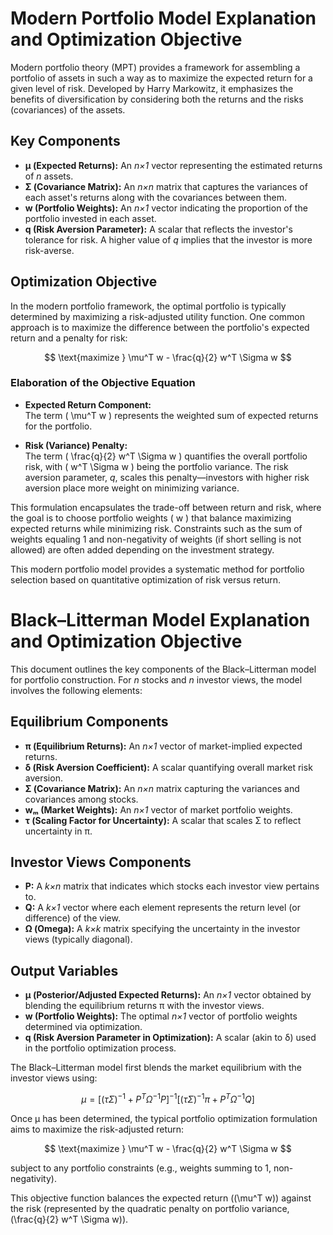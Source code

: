 # Modern Portfolio Model Explanation and Optimization Objective

Modern portfolio theory (MPT) provides a framework for assembling a portfolio of assets in such a way as to maximize the expected return for a given level of risk. Developed by Harry Markowitz, it emphasizes the benefits of diversification by considering both the returns and the risks (covariances) of the assets.

## Key Components
- **μ (Expected Returns):** An *n×1* vector representing the estimated returns of *n* assets.
- **Σ (Covariance Matrix):** An *n×n* matrix that captures the variances of each asset's returns along with the covariances between them.
- **w (Portfolio Weights):** An *n×1* vector indicating the proportion of the portfolio invested in each asset.
- **q (Risk Aversion Parameter):** A scalar that reflects the investor's tolerance for risk. A higher value of *q* implies that the investor is more risk-averse.

## Optimization Objective
In the modern portfolio framework, the optimal portfolio is typically determined by maximizing a risk-adjusted utility function. One common approach is to maximize the difference between the portfolio's expected return and a penalty for risk:

$$
\text{maximize } \mu^T w - \frac{q}{2} w^T \Sigma w
$$

### Elaboration of the Objective Equation

- **Expected Return Component:**  
  The term \( \mu^T w \) represents the weighted sum of expected returns for the portfolio.
  
- **Risk (Variance) Penalty:**  
  The term \( \frac{q}{2} w^T \Sigma w \) quantifies the overall portfolio risk, with \( w^T \Sigma w \) being the portfolio variance. The risk aversion parameter, *q*, scales this penalty—investors with higher risk aversion place more weight on minimizing variance.

This formulation encapsulates the trade-off between return and risk, where the goal is to choose portfolio weights \( w \) that balance maximizing expected returns while minimizing risk. Constraints such as the sum of weights equaling 1 and non-negativity of weights (if short selling is not allowed) are often added depending on the investment strategy.

This modern portfolio model provides a systematic method for portfolio selection based on quantitative optimization of risk versus return.








# Black–Litterman Model Explanation and Optimization Objective

This document outlines the key components of the Black–Litterman model for portfolio construction. For *n* stocks and *n* investor views, the model involves the following elements:

## Equilibrium Components
- **π (Equilibrium Returns):** An *n×1* vector of market-implied expected returns.
- **δ (Risk Aversion Coefficient):** A scalar quantifying overall market risk aversion.
- **Σ (Covariance Matrix):** An *n×n* matrix capturing the variances and covariances among stocks.
- **wₘ (Market Weights):** An *n×1* vector of market portfolio weights.
- **τ (Scaling Factor for Uncertainty):** A scalar that scales Σ to reflect uncertainty in π.

## Investor Views Components
- **P:** A *k×n* matrix that indicates which stocks each investor view pertains to.
- **Q:** A *k×1* vector where each element represents the return level (or difference) of the view.
- **Ω (Omega):** A *k×k* matrix specifying the uncertainty in the investor views (typically diagonal).

## Output Variables
- **μ (Posterior/Adjusted Expected Returns):** An *n×1* vector obtained by blending the equilibrium returns π with the investor views.
- **w (Portfolio Weights):** The optimal *n×1* vector of portfolio weights determined via optimization.
- **q (Risk Aversion Parameter in Optimization):** A scalar (akin to δ) used in the portfolio optimization process.

The Black–Litterman model first blends the market equilibrium with the investor views using:

$$
\mu = \left[ (\tau \Sigma)^{-1} + P^T \Omega^{-1} P \right]^{-1} \left[ (\tau \Sigma)^{-1} \pi + P^T \Omega^{-1} Q \right]
$$

Once μ has been determined, the typical portfolio optimization formulation aims to maximize the risk-adjusted return:

$$
\text{maximize } \mu^T w - \frac{q}{2} w^T \Sigma w
$$

subject to any portfolio constraints (e.g., weights summing to 1, non-negativity).

This objective function balances the expected return (\(\mu^T w\)) against the risk (represented by the quadratic penalty on portfolio variance, \(\frac{q}{2} w^T \Sigma w\)).
